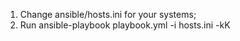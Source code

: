1. Change ansible/hosts.ini for your systems;
2. Run ansible-playbook playbook.yml -i hosts.ini -kK
